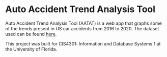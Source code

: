 # Auto Accident Trend Analysis Tool

Auto Accident Trend Analysis Tool (AATAT) is a web app that graphs some of the trends present in US car accidents from 2016 to 2020. The dataset used can be found [here](https://www.kaggle.com/sobhanmoosavi/us-accidents).

This project was built for CIS4301: Information and Database Systems 1 at the University of Florida.